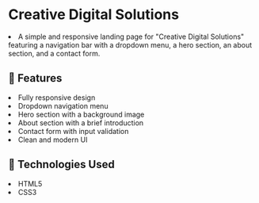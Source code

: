 <h1>Creative Digital Solutions</h1>
<li>A simple and responsive landing page for "Creative Digital Solutions" featuring a navigation bar with a dropdown menu, a hero section, an about section, and a contact form.</li>

<h2>🚀 Features</h2>
<li>Fully responsive design</li>
<li>Dropdown navigation menu</li>
<li>Hero section with a background image</li>
<li>About section with a brief introduction</li>
<li>Contact form with input validation</li>
<li>Clean and modern UI</li>

<h2>📌 Technologies Used</h2>
<li>HTML5</li>
<li>CSS3</li>
